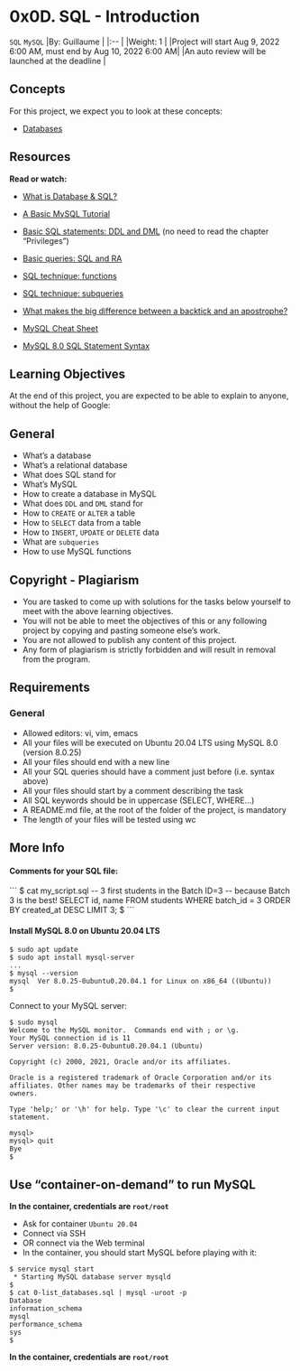 # 0x0D. SQL - Introduction
`SQL` `MySQL`
|By: Guillaume								 |
|:--									 |
|Weight: 1								 |
|Project will start Aug 9, 2022 6:00 AM, must end by Aug 10, 2022 6:00 AM|
|An auto review will be launched at the deadline			 |

## Concepts
For this project, we expect you to look at these concepts:

- [Databases](https://alx-intranet.hbtn.io/concepts/556)

## Resources
<strong>Read or watch:</strong>

- [What is Database & SQL?](https://www.youtube.com/watch?v=FR4QIeZaPeM)

- [A Basic MySQL Tutorial](https://www.digitalocean.com/community/tutorials/how-to-install-mysql-on-ubuntu-20-04)

- [Basic SQL statements: DDL and DML](https://web.csulb.edu/colleges/coe/cecs/dbdesign/dbdesign.php?page=sql/ddldml.php) (no need to read the chapter “Privileges”)

- [Basic queries: SQL and RA](https://web.csulb.edu/colleges/coe/cecs/dbdesign/dbdesign.php?page=sql/queries.php)

- [SQL technique: functions](https://web.csulb.edu/colleges/coe/cecs/dbdesign/dbdesign.php?page=sql/functions.php)

- [SQL technique: subqueries](https://web.csulb.edu/colleges/coe/cecs/dbdesign/dbdesign.php?page=sql/subqueries.php)

- [What makes the big difference between a backtick and an apostrophe?](https://stackoverflow.com/questions/29402361/what-makes-the-big-difference-between-a-backtick-and-an-apostrophe/29402458)

- [MySQL Cheat Sheet](https://intellipaat.com/mediaFiles/2019/02/SQL-Commands-Cheat-Sheet.pdf)

- [MySQL 8.0 SQL Statement Syntax](https://dev.mysql.com/doc/refman/8.0/en/sql-statements.html)

## Learning Objectives
At the end of this project, you are expected to be able to explain to anyone, without the help of Google:

## General
- What’s a database
- What’s a relational database
- What does SQL stand for
- What’s MySQL
- How to create a database in MySQL
- What does `DDL` and `DML` stand for
- How to `CREATE` or `ALTER` a table
- How to `SELECT` data from a table
- How to `INSERT`, `UPDATE` or `DELETE` data
- What are `subqueries`
- How to use MySQL functions

## Copyright - Plagiarism
- You are tasked to come up with solutions for the tasks below yourself to meet with the above learning objectives.
- You will not be able to meet the objectives of this or any following project by copying and pasting someone else’s work.
- You are not allowed to publish any content of this project.
- Any form of plagiarism is strictly forbidden and will result in removal from the program.

## Requirements
### General
- Allowed editors: vi, vim, emacs
- All your files will be executed on Ubuntu 20.04 LTS using MySQL 8.0 (version 8.0.25)
- All your files should end with a new line
- All your SQL queries should have a comment just before (i.e. syntax above)
- All your files should start by a comment describing the task
- All SQL keywords should be in uppercase (SELECT, WHERE…)
- A README.md file, at the root of the folder of the project, is mandatory
- The length of your files will be tested using wc

## More Info
<h4>Comments for your SQL file:</h4>
```
$ cat my_script.sql
-- 3 first students in the Batch ID=3
-- because Batch 3 is the best!
SELECT id, name FROM students WHERE batch_id = 3 ORDER BY created_at DESC LIMIT 3;
$
```
<h4>Install MySQL 8.0 on Ubuntu 20.04 LTS</h4>

```
$ sudo apt update
$ sudo apt install mysql-server
...
$ mysql --version
mysql  Ver 8.0.25-0ubuntu0.20.04.1 for Linux on x86_64 ((Ubuntu))
$
```

Connect to your MySQL server:

```
$ sudo mysql
Welcome to the MySQL monitor.  Commands end with ; or \g.
Your MySQL connection id is 11
Server version: 8.0.25-0ubuntu0.20.04.1 (Ubuntu)

Copyright (c) 2000, 2021, Oracle and/or its affiliates.

Oracle is a registered trademark of Oracle Corporation and/or its
affiliates. Other names may be trademarks of their respective
owners.

Type 'help;' or '\h' for help. Type '\c' to clear the current input statement.

mysql>
mysql> quit
Bye
$
```

## Use “container-on-demand” to run MySQL
<strong>In the container, credentials are `root/root`</strong>

- Ask for container `Ubuntu 20.04`
- Connect via SSH
- OR connect via the Web terminal
- In the container, you should start MySQL before playing with it:

```
$ service mysql start
 * Starting MySQL database server mysqld
$
$ cat 0-list_databases.sql | mysql -uroot -p
Database
information_schema
mysql
performance_schema
sys
$
```

<strong>In the container, credentials are `root/root`</strong>
